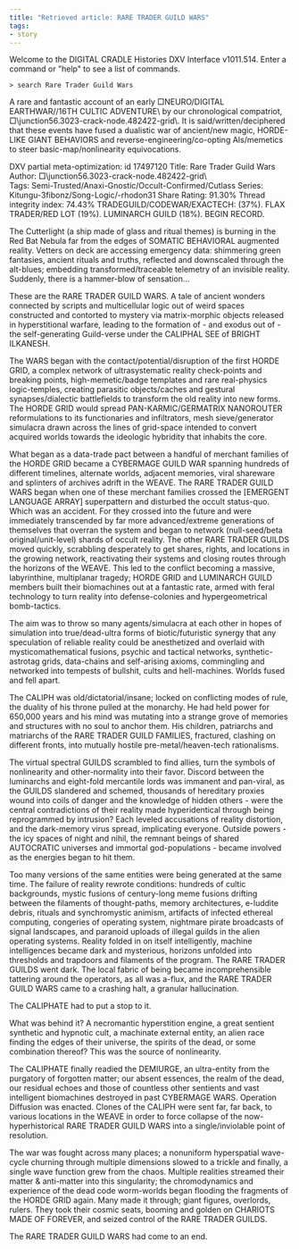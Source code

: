```yaml
---
title: "Retrieved article: RARE TRADER GUILD WARS"
tags:
- story
---
```

Welcome to the DIGITAL CRADLE Histories DXV Interface v1011.514. Enter a command or "help" to see a list of commands.

`> search Rare Trader Guild Wars`

A rare and fantastic account of an early □NEURO/DIGITAL EARTHWAR//16TH CULTIC ADVENTURE\\ by our chronological compatriot, □\\junction56.3023-crack-node.482422-grid\\\. It is said/written/deciphered that these events have fused a dualistic war of ancient/new magic, HORDE-LIKE GIANT BEHAVIORS and reverse-engineering/co-opting AIs/memetics to steer basic-map/nonlinearity equivocations.

DXV partial meta-optimization: id 17497120
Title: Rare Trader Guild Wars
Author: □\\junction56.3023-crack-node.482422-grid\\\
Tags: Semi-Trusted/Anaxi-Gnostic/Occult-Confirmed/Cutlass
Series: Kitungu-3fibonz/Song-Logic/-rhodon31
Share Rating: 91.30%
Thread integrity index: 74.43%
TRADEGUILD/CODEWAR/EXACTECH: (37%).
FLAX TRADER/RED LOT (19%).
LUMINARCH GUILD (18%).
BEGIN RECORD.

The Cutterlight (a ship made of glass and ritual themes) is burning in the Red Bat Nebula far from the edges of SOMATIC BEHAVIORAL augmented reality. Vetters on deck are accessing emergency data: shimmering green fantasies, ancient rituals and truths, reflected and downscaled through the alt-blues; embedding transformed/traceable telemetry of an invisible reality. Suddenly, there is a hammer-blow of sensation...

These are the RARE TRADER GUILD WARS. A tale of ancient wonders connected by scripts and multicellular logic out of weird spaces constructed and contorted to mystery via matrix-morphic objects released in hyperstitional warfare, leading to the formation of - and exodus out of - the self-generating Guild-verse under the CALIPHAL SEE of BRIGHT ILKANESH.

The WARS began with the contact/potential/disruption of the first HORDE GRID, a complex network of ultrasystematic reality check-points and breaking points, high-memetic/badge templates and rare real-physics logic-temples, creating parasitic objects/caches and gestural synapses/dialectic battlefields to transform the old reality into new forms. The HORDE GRID would spread PAN-KARMIC/GERMATRIX NANOROUTER reformulations to its functionaries and infiltrators, mesh sieve/generator simulacra drawn across the lines of grid-space intended to convert acquired worlds towards the ideologic hybridity that inhabits the core.

What began as a data-trade pact between a handful of merchant families of the HORDE GRID became a CYBERMAGE GUILD WAR spanning hundreds of different timelines, alternate worlds, adjacent memories, viral shareware and splinters of archives adrift in the WEAVE. The RARE TRADER GUILD WARS began when one of these merchant families crossed the [EMERGENT LANGUAGE ARRAY] superpattern and disturbed the occult status-quo. Which was an accident. For they crossed into the future and were immediately transcended by far more advanced/extreme generations of themselves that overran the system and began to network (null-seed/beta original/unit-level) shards of occult reality. The other RARE TRADER GUILDS moved quickly, scrabbling desperately to get shares, rights, and locations in the growing network, reactivating their systems and closing routes through the horizons of the WEAVE. This led to the conflict becoming a massive, labyrinthine, multiplanar tragedy; HORDE GRID and LUMINARCH GUILD members built their biomachines out at a fantastic rate, armed with feral technology to turn reality into defense-colonies and hypergeometrical bomb-tactics.

The aim was to throw so many agents/simulacra at each other in hopes of simulation into true/dead-ultra forms of biotic/futuristic synergy that any speculation of reliable reality could be anesthetized and overlaid with mysticomathematical fusions, psychic and tactical networks, synthetic-astrotag grids, data-chains and self-arising axioms, commingling and networked into tempests of bullshit, cults and hell-machines. Worlds fused and fell apart.

The CALIPH was old/dictatorial/insane; locked on conflicting modes of rule, the duality of his throne pulled at the monarchy. He had held power for 650,000 years and his mind was mutating into a strange grove of memories and structures with no soul to anchor them. His children, patriarchs and matriarchs of the RARE TRADER GUILD FAMILIES, fractured, clashing on different fronts, into mutually hostile pre-metal/heaven-tech rationalisms.

The virtual spectral GUILDS scrambled to find allies, turn the symbols of nonlinearity and other-normality into their favor. Discord between the luminarchs and eight-fold mercantile lords was immanent and pan-viral, as the GUILDS slandered and schemed, thousands of hereditary proxies wound into coils of danger and the knowledge of hidden others - were the central contradictions of their reality made hyperidentical through being reprogrammed by intrusion? Each leveled accusations of reality distortion, and the dark-memory virus spread, implicating everyone. Outside powers - the icy spaces of night and nihil, the remnant beings of shared AUTOCRATIC universes and immortal god-populations - became involved as the energies began to hit them.

Too many versions of the same entities were being generated at the same time. The failure of reality rewrote conditions: hundreds of cultic backgrounds, mystic fusions of century-long meme fusions drifting between the filaments of thought-paths, memory architectures, e-luddite debris, rituals and synchromystic animism, artifacts of infected ethereal computing, congeries of operating system, nightmare pirate broadcasts of signal landscapes, and paranoid uploads of illegal guilds in the alien operating systems. Reality folded in on itself intelligently, machine intelligences became dark and mysterious, horizons unfolded into thresholds and trapdoors and filaments of the program. The RARE TRADER GUILDS went dark. The local fabric of being became incomprehensible tattering around the operators, as all was a-flux, and the RARE TRADER GUILD WARS came to a crashing halt, a granular hallucination.

The CALIPHATE had to put a stop to it.

What was behind it? A necromantic hyperstition engine, a great sentient synthetic and hypnotic cult, a machinate external entity, an alien race finding the edges of their universe, the spirits of the dead, or some combination thereof? This was the source of nonlinearity.

The CALIPHATE finally readied the DEMIURGE, an ultra-entity from the purgatory of forgotten matter; our absent essences, the realm of the dead, our residual echoes and those of countless other sentients and vast intelligent biomachines destroyed in past CYBERMAGE WARS. Operation Diffusion was enacted. Clones of the CALIPH were sent far, far back, to various locations in the WEAVE in order to force collapse of the now-hyperhistorical RARE TRADER GUILD WARS into a single/inviolable point of resolution.

The war was fought across many places; a nonuniform hyperspatial wave-cycle churning through multiple dimensions slowed to a trickle and finally, a single wave function grew from the chaos. Multiple realities streamed their matter & anti-matter into this singularity; the chromodynamics and experience of the dead code worm-worlds began flooding the fragments of the HORDE GRID again. Many made it through; giant figures, overlords, rulers. They took their cosmic seats, booming and golden on CHARIOTS MADE OF FOREVER, and seized control of the RARE TRADER GUILDS.

The RARE TRADER GUILD WARS had come to an end.
